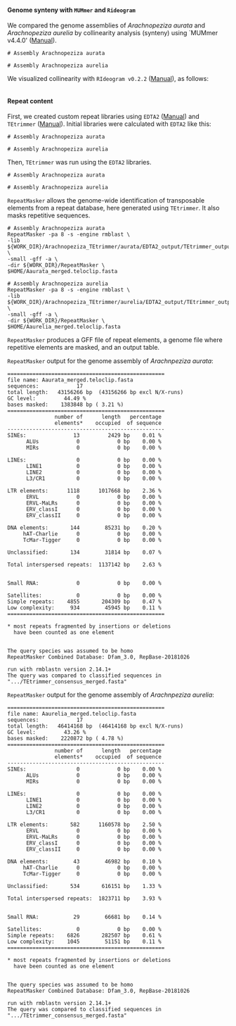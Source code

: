 #### Genome synteny with `MUMmer` and `Rideogram`
We compared the genome assemblies of *Arachnopeziza aurata* and *Arachnopeziza aurelia* by collinearity analysis (synteny) using `MUMmer v4.4.0' ([Manual]()). 
```ShellSession
# Assembly Arachnopeziza aurata

# Assembly Arachnopeziza aurelia

```

We visualized collinearity with `RIdeogram v0.2.2` ([Manual]()), as follows:
```R

```


#### Repeat content
First, we created custom repeat libraries using `EDTA2` ([Manual](https://github.com/oushujun/EDTA)) and `TEtrimmer` ([Manual](https://github.com/qjiangzhao/TEtrimmer)). Initial libraries were calculated with `EDTA2` like this:
```ShellSession
# Assembly Arachnopeziza aurata

# Assembly Arachnopeziza aurelia

```

Then, `TEtrimmer` was run using the `EDTA2` libraries.
```ShellSession
# Assembly Arachnopeziza aurata

# Assembly Arachnopeziza aurelia

```

`RepeatMasker` allows the genome-wide identification of transposable elements from a repeat database, here generated using `TEtrimmer`. It also masks repetitive sequences.
```ShellSession
# Assembly Arachnopeziza aurata
RepeatMasker -pa 8 -s -engine rmblast \
-lib ${WORK_DIR}/Arachnopeziza_TEtrimmer/aurata/EDTA2_output/TEtrimmer_output_20240726_154529/TEtrimmer_consensus_merged.fasta \
-small -gff -a \
-dir ${WORK_DIR}/RepeatMasker \
$HOME/Aaurata_merged.teloclip.fasta

# Assembly Arachnopeziza aurelia
RepeatMasker -pa 8 -s -engine rmblast \
-lib ${WORK_DIR}/Arachnopeziza_TEtrimmer/aurelia/EDTA2_output/TEtrimmer_output_20240726_154529/TEtrimmer_consensus_merged.fasta \
-small -gff -a \
-dir ${WORK_DIR}/RepeatMasker \
$HOME/Aaurelia_merged.teloclip.fasta
```

`RepeatMasker` produces a GFF file of repeat elements, a genome file where repetitive elements are masked, and an output table. 

`RepeatMasker` output for the genome assembly of *Arachnpeziza aurata*:
```
==================================================
file name: Aaurata_merged.teloclip.fasta
sequences:            17
total length:   43156266 bp  (43156266 bp excl N/X-runs)
GC level:         44.49 %
bases masked:    1383848 bp ( 3.21 %)
==================================================
               number of      length   percentage
               elements*    occupied  of sequence
--------------------------------------------------
SINEs:               13         2429 bp    0.01 %
      ALUs            0            0 bp    0.00 %
      MIRs            0            0 bp    0.00 %

LINEs:                0            0 bp    0.00 %
      LINE1           0            0 bp    0.00 %
      LINE2           0            0 bp    0.00 %
      L3/CR1          0            0 bp    0.00 %

LTR elements:      1118      1017668 bp    2.36 %
      ERVL            0            0 bp    0.00 %
      ERVL-MaLRs      0            0 bp    0.00 %
      ERV_classI      0            0 bp    0.00 %
      ERV_classII     0            0 bp    0.00 %

DNA elements:       144        85231 bp    0.20 %
     hAT-Charlie      0            0 bp    0.00 %
     TcMar-Tigger     0            0 bp    0.00 %

Unclassified:       134        31814 bp    0.07 %

Total interspersed repeats:  1137142 bp    2.63 %


Small RNA:            0            0 bp    0.00 %

Satellites:           0            0 bp    0.00 %
Simple repeats:    4855       204309 bp    0.47 %
Low complexity:     934        45945 bp    0.11 %
==================================================

* most repeats fragmented by insertions or deletions
  have been counted as one element


The query species was assumed to be homo
RepeatMasker Combined Database: Dfam_3.0, RepBase-20181026

run with rmblastn version 2.14.1+
The query was compared to classified sequences in ".../TEtrimmer_consensus_merged.fasta"
```

`RepeatMasker` output for the genome assembly of *Arachnpeziza aurelia*:
```
==================================================
file name: Aaurelia_merged.teloclip.fasta
sequences:            17
total length:   46414168 bp  (46414168 bp excl N/X-runs)
GC level:         43.26 %
bases masked:    2220872 bp ( 4.78 %)
==================================================
               number of      length   percentage
               elements*    occupied  of sequence
--------------------------------------------------
SINEs:                0            0 bp    0.00 %
      ALUs            0            0 bp    0.00 %
      MIRs            0            0 bp    0.00 %

LINEs:                0            0 bp    0.00 %
      LINE1           0            0 bp    0.00 %
      LINE2           0            0 bp    0.00 %
      L3/CR1          0            0 bp    0.00 %

LTR elements:       582      1160578 bp    2.50 %
      ERVL            0            0 bp    0.00 %
      ERVL-MaLRs      0            0 bp    0.00 %
      ERV_classI      0            0 bp    0.00 %
      ERV_classII     0            0 bp    0.00 %

DNA elements:        43        46982 bp    0.10 %
     hAT-Charlie      0            0 bp    0.00 %
     TcMar-Tigger     0            0 bp    0.00 %

Unclassified:       534       616151 bp    1.33 %

Total interspersed repeats:  1823711 bp    3.93 %


Small RNA:           29        66681 bp    0.14 %

Satellites:           0            0 bp    0.00 %
Simple repeats:    6826       282507 bp    0.61 %
Low complexity:    1045        51151 bp    0.11 %
==================================================

* most repeats fragmented by insertions or deletions
  have been counted as one element


The query species was assumed to be homo
RepeatMasker Combined Database: Dfam_3.0, RepBase-20181026

run with rmblastn version 2.14.1+
The query was compared to classified sequences in ".../TEtrimmer_consensus_merged.fasta"
```
